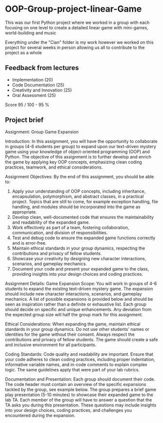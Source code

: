 # OOP-Group-project-linear-Game
 This was our first Python project where we worked in a group with each focusing on one level to create a detailed linear game with mini-games, world-building and music

Everything under the "Cian" folder is my work however we worked on this project for several weeks in person allowing us all to contribute to the project as a whole


## Feedback from lectures
- Implementation (20)	
- Code Documentation (25)	
- Creativity and Innovation (25)
- Oral Assessment (25)

Score
95 / 100 - 95 %


## Project brief

Assignment: Group Game Expansion

Introduction:
In this assignment, you will have the opportunity to collaborate in groups (4-6 students per group) to expand upon our text-driven mystery game using your knowledge of object-oriented programming (OOP) and Python. The objective of this assignment is to further develop and enrich the game by applying key OOP concepts, emphasizing clean coding practices, teamwork, and ethical considerations.

Assignment Objectives:
By the end of this assignment, you should be able to:

1.	Apply your understanding of OOP concepts, including inheritance, encapsulation, polymorphism, and abstract classes, in a practical project. Topics that are still to come, for example exception handling, file handling, and modules should be incorporated into the game as appropriate.
2.	Develop clean, well-documented code that ensures the maintainability and readability of the expanded game.
3.	Work effectively as part of a team, fostering collaboration, communication, and division of responsibilities.
4.	Test and debug code to ensure the expanded game functions correctly and is error-free.
5.	Maintain ethical standards in your group dynamics, respecting the contributions and privacy of fellow students.
6.	Showcase your creativity by designing new character interactions, scenarios, and gameplay mechanics.
7.	Document your code and present your expanded game to the class, providing insights into your design choices and coding practices.

Assignment Details:
Game Expansion Scope: You will work in groups of 4-6 students to expand the existing text-driven mystery game. The expansion should include new character interactions, scenarios, and gameplay mechanics. A list of possible expansions is provided below and should be seen as inspiration rather than a definite or exhaustive list. Each group should decide on specific and unique enhancements. Any deviation from the expected group size will half the group mark for this assignment.

Ethical Considerations: When expanding the game, maintain ethical standards in your group dynamics. Do not use other students' names or identities for the game without their consent. Always respect the contributions and privacy of fellow students. The game should create a safe and inclusive environment for all participants.

Coding Standards: Code quality and readability are important. Ensure that your code adheres to clean coding practices, including proper indentation, informative variable names, and in-code comments to explain complex logic. The same guidelines apply that were part of your lab rubrics.

Documentation and Presentation: Each group should document their code. The code header must contain an overview of the specific expansions tackled by the group, see example below. The group prepares a brief game play presentation (5-10 minutes) to showcase their expanded game to the lab TA. Each member of the group will have to answer a question that the TA asks you during this presentation. These questions may include insights into your design choices, coding practices, and challenges you encountered during the expansion.
